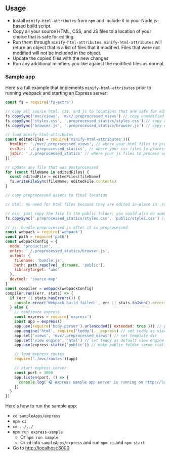 ## Usage

- Install `minify-html-attributes` from `npm` and include it in your Node.js-based build script.
- Copy all your source HTML, CSS, and JS files to a location of your choice that is safe for editing.
- Run them through `minify-html-attributes`. `minify-html-attributes` will return an object that is a list of files that it modified. Files that were not modified will not be included in the object.
- Update the copied files with the new changes.
- Run any additional minifiers you like against the modified files as normal.

### Sample app

Here's a full example that implements `minify-html-attributes` prior to running webpack and starting an Express server:

```javascript
const fs = require('fs-extra')

// copy all source html, css, and js to locations that are safe for editing
fs.copySync('mvc/views', 'mvc/.preprocessed_views') // copy unmodified html to a modified templates directory
fs.copySync('styles.css', '.preprocessed_statics/styles.css') // copy css file to the public folder
fs.copySync('browser.js', '.preprocessed_statics/browser.js') // copy css file to the public folder

// load minify-html-attributes
const editedFiles = require('minify-html-attributes')({
  htmlDir: './mvc/.preprocessed_views', // where your html files to process are located
  cssDir: './.preprocessed_statics', // where your css files to process are located
  jsDir: './.preprocessed_statics' // where your js files to process are located
})

// update any file that was postprocessed
for (const fileName in editedFiles) {
  const editedFile = editedFiles[fileName]
  fs.writeFileSync(fileName, editedFile.contents)
}

// copy preprocessed assets to final location

// html: no need for html files because they are edited in-place in ./mvc/.preprocessed_views

// css: just copy the file to the public folder; you could also do something fancier like run it through a preprocessor
fs.copySync('.preprocessed_statics/styles.css', 'public/styles.css') // copy css file to the public folder

// js: bundle preprocessed js after it is preprocessed
const webpack = require('webpack')
const path = require('path')
const webpackConfig = {
  mode: 'production',
  entry: './.preprocessed_statics/browser.js',
  output: {
    filename: 'bundle.js',
    path: path.resolve(__dirname, 'public'),
    libraryTarget: 'umd'
  },
  devtool: 'source-map'
}
const compiler = webpack(webpackConfig)
compiler.run((err, stats) => {
  if (err || stats.hasErrors()) {
    console.error('Webpack build failed:', err || stats.toJson().errors)
  } else {
    // configure express
    const express = require('express')
    const app = express()
    app.use(require('body-parser').urlencoded({ extended: true })) // populates req.body on requests
    app.engine('html', require('teddy').__express) // set teddy as view engine that will load html files
    app.set('views', 'mvc/.preprocessed_views') // set template dir
    app.set('view engine', 'html') // set teddy as default view engine
    app.use(express.static('public')) // make public folder serve static files

    // load express routes
    require('./mvc/routes')(app)

    // start express server
    const port = 3000
    app.listen(port, () => {
      console.log(`🎧 express sample app server is running on http://localhost:${port}`)
    })
  }
})
```

Here's how to run the sample app:

- `cd sampleApps/express`
- `npm ci`
- `cd ../../`
- `npm run express-sample`
  - Or `npm run sample`
  - Or `cd` into `sampleApps/express` and run `npm ci` and `npm start`
- Go to [http://localhost:3000](http://localhost:3000)
